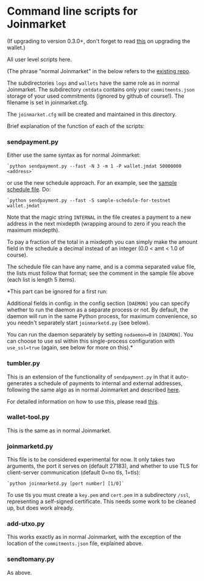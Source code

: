 # Command line scripts for Joinmarket

(If upgrading to version 0.3.0+, don't forget to read [this](../docs/SEGWIT-UPGRADE.md) on upgrading the wallet.)

All user level scripts here.

(The phrase "normal Joinmarket" in the below refers to the [existing repo](https://github.com/Joinmarket-Org/joinmarket).

The subdirectories `logs` and `wallets` have the same role as in normal Joinmarket.
The subdirectory `cmtdata` contains only your `commitments.json` storage of your used
commitments (ignored by github of course!). The filename is set in joinmarket.cfg.

The `joinmarket.cfg` will be created and maintained in this directory.

Brief explanation of the function of each of the scripts:

### sendpayment.py

Either use the same syntax as for normal Joinmarket:

    `python sendpayment.py --fast -N 3 -m 1 -P wallet.jmdat 50000000 <address>`

or use the new schedule approach. For an example, see the [sample schedule file](https://github.com/AdamISZ/joinmarket-clientserver/blob/master/scripts/sample-schedule-for-testnet).
Do:

    `python sendpayment.py --fast -S sample-schedule-for-testnet wallet.jmdat`

Note that the magic string `INTERNAL` in the file creates a payment to a new address
in the next mixdepth (wrapping around to zero if you reach the maximum mixdepth).

To pay a fraction of the total in a mixdepth you can simply make the amount field
in the schedule a decimal instead of an integer (0.0 < amt < 1.0 of course).

The schedule file can have any name, and is a comma separated value file, the lists
must follow that format; see the comment in the sample file above (each list is length 5 items).

*This part can be ignored for a first run:

Additional fields in config: in the config section `[DAEMON]` you can specify whether
to run the daemon as a separate process or not. By default, the daemon will run in the
same Python process, for maximum convenience, so you needn't separately start `joinmarketd.py` (see below).

You can run the daemon separately by setting `nodaemon=0` in `[DAEMON]`. You can choose to use ssl within this single-process configuration with `use_ssl=true` (again, see below for more on this).*

### tumbler.py

This is an extension of the functionality of `sendpayment.py` in that it auto-generates
a schedule of payments to internal and external addresses, following the same algo
as in normal Joinmarket and described [here](https://github.com/JoinMarket-Org/joinmarket/wiki/Step-by-step-running-the-tumbler).

For detailed information on how to use this, please read [this](https://github.com/AdamISZ/joinmarket-clientserver/tree/master/docs/tumblerguide.md).

### wallet-tool.py

This is the same as in normal Joinmarket.

### joinmarketd.py

This file is to be considered experimental for now. It only
takes two arguments, the port it serves on (default 27183), and whether to use TLS for
client-server communication (default 0=no tls, 1=tls):

    `python joinmarketd.py [port number] [1/0]`

To use tls you must create a `key.pem` and `cert.pem` in a subdirectory `/ssl`, representing
a self-signed certificate. This needs some work to be cleaned up, but does work already.

### add-utxo.py

This works exactly as in normal Joinmarket, with the exception of the location
of the `commitments.json` file, explained above.

### sendtomany.py

As above.

